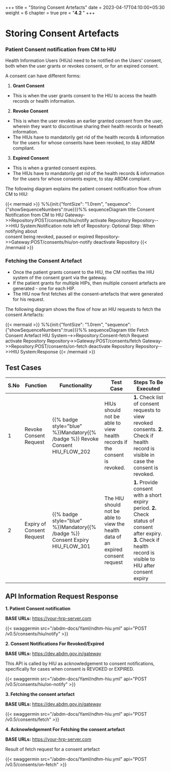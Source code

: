 +++
title = "Storing Consent Artefacts"
date = 2023-04-17T04:10:00+05:30
weight = 6
chapter = true
pre = "<b>4.2 </b>"
+++

# Storing Consent Artefacts

### Patient Consent notification from CM to HIU

Health Information Users (HIUs) need to be notified on the Users' consent, both when the user grants or revokes consent, or for an expired consent.

A consent can have different forms:

1. **Grant Consent**
- This is when the user grants consent to the HIU to access the health records or health information.

2. **Revoke Consent**
- This is when the user revokes an earlier granted consent from the user, wherein they want to discontinue sharing their health records or heeath information.
- The HIUs have to mandatorily get rid of the health records & information for the users for whose consents have been revoked, to stay ABDM compliant.

3. **Expired Consent**
- This is when a granted consent expires.
- The HIUs have to mandatorily get rid of the health records & information for the users for whose consents expire, to stay ABDM compliant.

The following diagram explains the patient consent notification flow ofrom CM to HIU:

{{< mermaid >}}
%%{init:{"fontSize": "1.0rem", "sequence":{"showSequenceNumbers":true}}}%%
sequenceDiagram
title Consent Notification from CM to HIU
Gateway->>Repository:POST/consents/hiu/notify
activate Repository
Repository-->>HIU System:Notification
note left of Repository: Optional Step: When notifying about <br/> consent being revoked, paused or expired
Repository->>Gateway:POST/consents/hiu/on-notify
deactivate Repository
{{< /mermaid >}}


### Fetching the Consent Artefact

- Once the patient grants consent to the HIU, the CM notifies the HIU system of the consent grant via the gateway. 
- If the patient grants for multiple HIPs, then multiple consent artefacts are generated - one for each HIP. 
- The HIU now first fetches all the consent-artefacts that were generated for his request.

The following diagram shows the flow of how an HIU requests to fetch the consent Artefacts:

{{< mermaid >}}
%%{init:{"fontSize": "1.0rem", "sequence":{"showSequenceNumbers":true}}}%%
sequenceDiagram
title Fetch Consent Artefact
HIU System-->>Repository:Consent-fetch Request
activate Repository
Repository->>Gateway:POST/consents/fetch
Gateway->>Repository:POST/consents/on-fetch
deactivate Repository
Repository-->>HIU System:Response
{{< /mermaid >}}

## Test Cases

S.No|Function|Functionality|Test Case|Steps To Be Executed 
|--|----|------|-----|-----|
1|Revoke Consent Request|{{% badge style="blue"  %}}Mandatory{{% /badge %}}  Revoke Consent HIU_FLOW_202|HIUs should not be able to view health records if the consent is revoked.|**1.** Check list of consent requests to view revoked consents. **2.** Check if health record is visible in case the consent is revoked.
2|Expiry of Consent Request|{{% badge style="blue"  %}}Mandatory{{% /badge %}}  Consent Expiry HIU_FLOW_301|The HIU should not be able to view the health data of an expired consent request|**1.** Provide consent with a short expiry period. **2.** Check status of consent after expiry. **3.** Check if health record is visible to HIU after consent expiry


## API Information Request Response

**1. Patient Consent notification**

**BASE URLs:**  https://your-hrp-server.com

{{< swaggermin src="/abdm-docs/Yaml/ndhm-hiu.yml" api="POST /v0.5/consents/hiu/notify" >}}

**2. Consent Notifications For Revoked/Expired**

**BASE URLs:**  https://dev.abdm.gov.in/gateway

This API is called by HIU as acknowledgement to consent notifications, specifically for cases when consent is REVOKED or EXPIRED.

{{< swaggermin src="/abdm-docs/Yaml/ndhm-hiu.yml" api="POST /v0.5/consents/hiu/on-notify" >}}

**3. Fetching the consent artefact**

**BASE URLs:**  https://dev.abdm.gov.in/gateway

{{< swaggermin src="/abdm-docs/Yaml/ndhm-hiu.yml" api="POST /v0.5/consents/fetch" >}}

**4. Acknowledgement For Fetching the consent artefact**

**BASE URLs:**  https://your-hrp-server.com

Result of fetch request for a consent artefact

{{< swaggermin src="/abdm-docs/Yaml/ndhm-hiu.yml" api="POST /v0.5/consents/on-fetch" >}}
